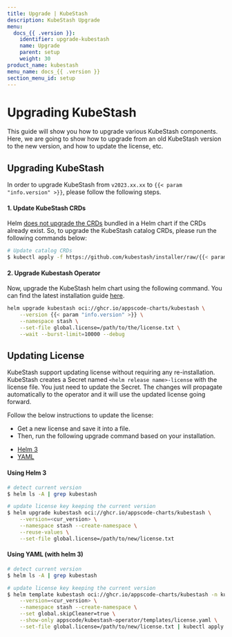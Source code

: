 ```yaml
---
title: Upgrade | KubeStash
description: KubeStash Upgrade
menu:
  docs_{{ .version }}:
    identifier: upgrade-kubestash
    name: Upgrade
    parent: setup
    weight: 30
product_name: kubestash
menu_name: docs_{{ .version }}
section_menu_id: setup
---
```


# Upgrading KubeStash

This guide will show you how to upgrade various KubeStash components. Here, we are going to show how to upgrade from an old KubeStash version to the new version, and how to update the license, etc.

## Upgrading KubeStash

In order to upgrade KubeStash from `v2023.xx.xx` to `{{< param "info.version" >}}`, please follow the following steps.

#### 1. Update KubeStash CRDs

Helm [does not upgrade the CRDs](https://github.com/helm/helm/issues/6581) bundled in a Helm chart if the CRDs already exist. So, to upgrade the KubeStash catalog CRDs, please run the following commands below:

```bash
# Update catalog CRDs
$ kubectl apply -f https://github.com/kubestash/installer/raw/{{< param "info.version" >}}/crds/kubestash-crds.yaml
```

#### 2. Upgrade Kubestash Operator

Now, upgrade the KubeStash helm chart using the following command. You can find the latest installation guide [here]().

```bash
helm upgrade kubestash oci://ghcr.io/appscode-charts/kubestash \
    --version {{< param "info.version" >}} \
    --namespace stash \
    --set-file global.license=/path/to/the/license.txt \
    --wait --burst-limit=10000 --debug
```

## Updating License

KubeStash support updating license without requiring any re-installation. KubeStash creates a Secret named `<helm release name>-license` with the license file. You just need to update the Secret. The changes will propagate automatically to the operator and it will use the updated license going forward.

Follow the below instructions to update the license:

- Get a new license and save it into a file.
- Then, run the following upgrade command based on your installation.

<ul class="nav nav-tabs" id="luTabs" role="tablist">
  <li class="nav-item">
    <a class="nav-link active" id="lu-helm3-tab" data-toggle="tab" href="#lu-helm3" role="tab" aria-controls="lu-helm3" aria-selected="true">Helm 3</a>
  </li>
  <li class="nav-item">
    <a class="nav-link" id="lu-yaml-tab" data-toggle="tab" href="#lu-yaml" role="tab" aria-controls="lu-yaml" aria-selected="false">YAML</a>
  </li>
</ul>
<div class="tab-content" id="luTabContent">
  <div class="tab-pane fade show active" id="lu-helm3" role="tabpanel" aria-labelledby="lu-helm3">

#### Using Helm 3

```bash
# detect current version
$ helm ls -A | grep kubestash

# update license key keeping the current version
$ helm upgrade kubestash oci://ghcr.io/appscode-charts/kubestash \
    --version=<cur_version> \
    --namespace stash --create-namespace \
    --reuse-values \
    --set-file global.license=/path/to/new/license.txt
```

</div>
<div class="tab-pane fade" id="lu-yaml" role="tabpanel" aria-labelledby="lu-yaml">

#### Using YAML (with helm 3)

```bash
# detect current version
$ helm ls -A | grep kubestash

# update license key keeping the current version
$ helm template kubestash oci://ghcr.io/appscode-charts/kubestash -n kubestash \
    --version=<cur_version> \
    --namespace stash --create-namespace \
    --set global.skipCleaner=true \
    --show-only appscode/kubestash-operator/templates/license.yaml \
    --set-file global.license=/path/to/new/license.txt | kubectl apply -f -
```

</div>
</div>
